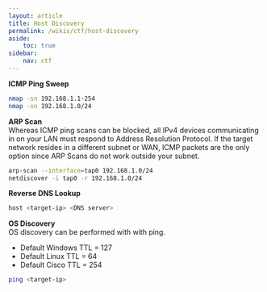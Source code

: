 ```yaml
---
layout: article
title: Host Discovery
permalink: /wikis/ctf/host-discovery
aside:
    toc: true
sidebar:
    nav: ctf
---
```


<b>ICMP Ping Sweep</b> 
```bash
nmap -sn 192.168.1.1-254 
nmap -sn 192.168.1.0/24 
```
 
<b>ARP Scan</b><br>
Whereas ICMP ping scans can be blocked, all IPv4 devices communicating in on your LAN must respond to Address Resolution Protocol. If the target network resides in a different subnet or WAN, ICMP packets are the only option since ARP Scans do not work outside your subnet.

```bash
arp-scan --interface=tap0 192.168.1.0/24 
netdiscover -i tap0 -r 192.168.1.0/24 
```
 
<b>Reverse DNS Lookup</b>
```bash
host <target-ip> <DNS server>
```
 
<b>OS Discovery</b><br>
OS discovery can be performed with with ping.
- Default Windows TTL = 127
- Default Linux TTL = 64
- Default Cisco TTL = 254 
```bash
ping <target-ip>
```